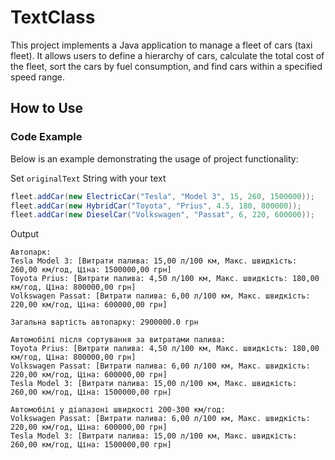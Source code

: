 # TextClass

This project implements a Java application to manage a fleet of cars (taxi fleet). It allows users to define a hierarchy of cars, calculate the total cost of the fleet, sort the cars by fuel consumption, and find cars within a specified speed range.
## How to Use

### Code Example
Below is an example demonstrating the usage of project functionality:

Set `originalText` String with your text
```java
fleet.addCar(new ElectricCar("Tesla", "Model 3", 15, 260, 1500000));
fleet.addCar(new HybridCar("Toyota", "Prius", 4.5, 180, 800000));
fleet.addCar(new DieselCar("Volkswagen", "Passat", 6, 220, 600000));
```
Output

```
Автопарк:
Tesla Model 3: [Витрати палива: 15,00 л/100 км, Макс. швидкість: 260,00 км/год, Ціна: 1500000,00 грн]
Toyota Prius: [Витрати палива: 4,50 л/100 км, Макс. швидкість: 180,00 км/год, Ціна: 800000,00 грн]
Volkswagen Passat: [Витрати палива: 6,00 л/100 км, Макс. швидкість: 220,00 км/год, Ціна: 600000,00 грн]

Загальна вартість автопарку: 2900000.0 грн

Автомобілі після сортування за витратами палива:
Toyota Prius: [Витрати палива: 4,50 л/100 км, Макс. швидкість: 180,00 км/год, Ціна: 800000,00 грн]
Volkswagen Passat: [Витрати палива: 6,00 л/100 км, Макс. швидкість: 220,00 км/год, Ціна: 600000,00 грн]
Tesla Model 3: [Витрати палива: 15,00 л/100 км, Макс. швидкість: 260,00 км/год, Ціна: 1500000,00 грн]

Автомобілі у діапазоні швидкості 200-300 км/год:
Volkswagen Passat: [Витрати палива: 6,00 л/100 км, Макс. швидкість: 220,00 км/год, Ціна: 600000,00 грн]
Tesla Model 3: [Витрати палива: 15,00 л/100 км, Макс. швидкість: 260,00 км/год, Ціна: 1500000,00 грн]
```